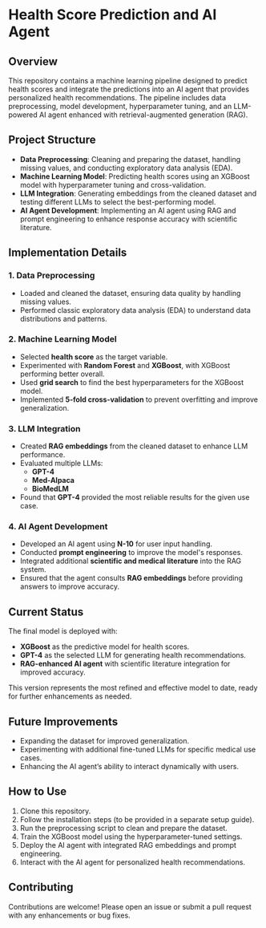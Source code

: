 # Health Score Prediction and AI Agent

## Overview
This repository contains a machine learning pipeline designed to predict health scores and integrate the predictions into an AI agent that provides personalized health recommendations. The pipeline includes data preprocessing, model development, hyperparameter tuning, and an LLM-powered AI agent enhanced with retrieval-augmented generation (RAG).

## Project Structure
- **Data Preprocessing**: Cleaning and preparing the dataset, handling missing values, and conducting exploratory data analysis (EDA).
- **Machine Learning Model**: Predicting health scores using an XGBoost model with hyperparameter tuning and cross-validation.
- **LLM Integration**: Generating embeddings from the cleaned dataset and testing different LLMs to select the best-performing model.
- **AI Agent Development**: Implementing an AI agent using RAG and prompt engineering to enhance response accuracy with scientific literature.

## Implementation Details
### 1. Data Preprocessing
- Loaded and cleaned the dataset, ensuring data quality by handling missing values.
- Performed classic exploratory data analysis (EDA) to understand data distributions and patterns.

### 2. Machine Learning Model
- Selected **health score** as the target variable.
- Experimented with **Random Forest** and **XGBoost**, with XGBoost performing better overall.
- Used **grid search** to find the best hyperparameters for the XGBoost model.
- Implemented **5-fold cross-validation** to prevent overfitting and improve generalization.

### 3. LLM Integration
- Created **RAG embeddings** from the cleaned dataset to enhance LLM performance.
- Evaluated multiple LLMs:
  - **GPT-4**
  - **Med-Alpaca**
  - **BioMedLM**
- Found that **GPT-4** provided the most reliable results for the given use case.

### 4. AI Agent Development
- Developed an AI agent using **N-10** for user input handling.
- Conducted **prompt engineering** to improve the model's responses.
- Integrated additional **scientific and medical literature** into the RAG system.
- Ensured that the agent consults **RAG embeddings** before providing answers to improve accuracy.

## Current Status
The final model is deployed with:
- **XGBoost** as the predictive model for health scores.
- **GPT-4** as the selected LLM for generating health recommendations.
- **RAG-enhanced AI agent** with scientific literature integration for improved accuracy.

This version represents the most refined and effective model to date, ready for further enhancements as needed.

## Future Improvements
- Expanding the dataset for improved generalization.
- Experimenting with additional fine-tuned LLMs for specific medical use cases.
- Enhancing the AI agent’s ability to interact dynamically with users.

## How to Use
1. Clone this repository.
2. Follow the installation steps (to be provided in a separate setup guide).
3. Run the preprocessing script to clean and prepare the dataset.
4. Train the XGBoost model using the hyperparameter-tuned settings.
5. Deploy the AI agent with integrated RAG embeddings and prompt engineering.
6. Interact with the AI agent for personalized health recommendations.

## Contributing
Contributions are welcome! Please open an issue or submit a pull request with any enhancements or bug fixes.




